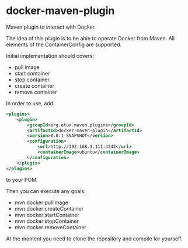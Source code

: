 docker-maven-plugin
===================

Maven plugin to interact with Docker.

The idea of this plugin is to be able to operate Docker from Maven. All elements of the ContainerConfig are supported.

Initial implementation should covers:

- pull image
- start container
- stop container
- create container
- remove container

In order to use, add 

```xml
<plugins>
    <plugin>
        <groupId>org.etux.maven.plugins</groupId>
        <artifactId>docker-maven-plugin</artifactId>
        <version>0.0.1-SNAPSHOT</version>
        <configuration>
            <url>http://192.168.1.111:4342</url>
            <containerImage>ubuntu</containerImage>
        </configuration>
    </plugin>
</plugins>
```

to your POM.

Then you can execute any goals:

* mvn docker:pullImage
* mvn docker:createContainer
* mvn docker:startContainer
* mvn docker:stopContainer
* mvn docker:removeContainer

At the moment you need to clone the repository and compile for yourself.
